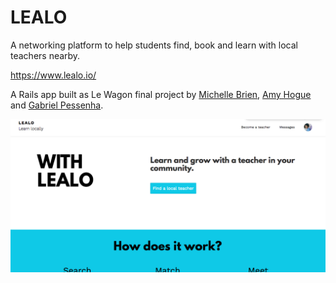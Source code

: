 # LEALO 
A networking platform to help students find, book and learn with local teachers nearby.

https://www.lealo.io/

A Rails app built as Le Wagon final project by [Michelle Brien](https://github.com/mbrien12), [Amy Hogue](https://github.com/ahogue1) and [Gabriel Pessenha](https://github.com/Gabrielcmp).

![homepage image](app/assets/images/lealo-readme.png?raw=true)